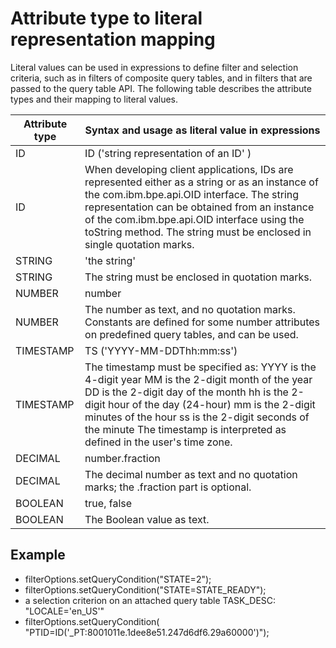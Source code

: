 <!-- image -->

# Attribute type to literal representation mapping

Literal values can be used in expressions to define filter and
selection criteria, such as in filters of composite query tables,
and in filters that are passed to the query table API. The following
table describes the attribute types and their mapping to literal values.

| Attribute type   | Syntax and usage as literal value in expressions                                                                                                                                                                                                                                                                                     |
|------------------|--------------------------------------------------------------------------------------------------------------------------------------------------------------------------------------------------------------------------------------------------------------------------------------------------------------------------------------|
| ID               | ID ('string representation of an ID' )                                                                                                                                                                                                                                                                                               |
| ID               | When developing client applications, IDs are represented either as a string or as an instance of the com.ibm.bpe.api.OID interface. The string representation can be obtained from an instance of the com.ibm.bpe.api.OID interface using the toString method. The string must be enclosed in single quotation marks.                |
| STRING           | 'the string'                                                                                                                                                                                                                                                                                                                         |
| STRING           | The string must be enclosed in quotation marks.                                                                                                                                                                                                                                                                                      |
| NUMBER           | number                                                                                                                                                                                                                                                                                                                               |
| NUMBER           | The number as text, and no quotation marks. Constants are defined for some number attributes on predefined query tables, and can be used.                                                                                                                                                                                            |
| TIMESTAMP        | TS ('YYYY-MM-DDThh:mm:ss')                                                                                                                                                                                                                                                                                                           |
| TIMESTAMP        | The timestamp must be specified as:  YYYY is the 4-digit year  MM is the 2-digit month of the year  DD is the 2-digit day of the month  hh is the 2-digit hour of the day (24-hour)  mm is the 2-digit minutes of the hour  ss is the 2-digit seconds of the minute The timestamp is interpreted as defined in the user's time zone. |
| DECIMAL          | number.fraction                                                                                                                                                                                                                                                                                                                      |
| DECIMAL          | The decimal number as text and no quotation marks; the .fraction part is optional.                                                                                                                                                                                                                                                   |
| BOOLEAN          | true, false                                                                                                                                                                                                                                                                                                                          |
| BOOLEAN          | The Boolean value as text.                                                                                                                                                                                                                                                                                                           |

## Example

- filterOptions.setQueryCondition("STATE=2");
- filterOptions.setQueryCondition("STATE=STATE\_READY");
- a selection criterion on an attached query table TASK\_DESC:
"LOCALE='en\_US'"
- filterOptions.setQueryCondition( "PTID=ID('\_PT:8001011e.1dee8e51.247d6df6.29a60000')");